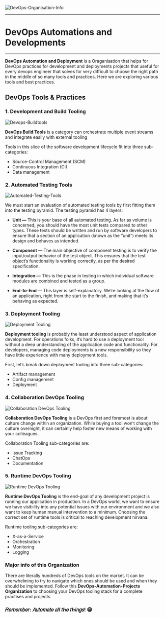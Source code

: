 ![DevOps-Organisation-Info](https://github.com/DevOps-Automation-Projects/.github/blob/master/DevOps.Organization-Info.png)

---
# DevOps Automations and Developments
---

**DevOps Automation and Deployment** is a Oraganisation that helps for DevOps practices for development and deployments projects that useful for every devops engineer that solves for very difficult to choose the right path in the middle of so many tools and practices. Here we are exploring various tools and best practices.

## DevOps Tools & Practices

### 1. Development and Build Tooling

![Devops-Buildtools](https://github.com/DevOps-Automation-Projects/.github/blob/master/Devops-Buildtools.png)

**DevOps Build Tools** is a category can orchestrate multiple event streams and integrate easily with external tooling

Tools in this slice of the software development lifecycle fit into three sub-categories:
* Source-Control Management (SCM)
* Continuous Integration (CI)
* Data management


### 2. Automated Testing Tools

![Automated-Testing-Tools](https://github.com/DevOps-Automation-Projects/.github/blob/master/Automated-Testing-Tools.png)

We must start an evaluation of automated testing tools by first fitting them into the testing pyramid. The testing pyramid has 4 layers:

* **Unit —** This is your base of all automated testing. As far as volume is concerned, you should have the most unit tests compared to other types. These tests should be written and run by software developers to ensure that a section of an application (known as the “unit”) meets its design and behaves as intended.

* **Component —** The main objective of component testing is to verify the input/output behavior of the test object. This ensures that the test object’s functionality is working correctly, as per the desired specification.

* **Integration —** This is the phase in testing in which individual software modules are combined and tested as a group.

* **End-to-End —** This layer is self-explanatory. We’re looking at the flow of an application, right from the start to the finish, and making that it’s behaving as expected.

### 3. Deployment Tooling

![Deployment Tooling](https://github.com/DevOps-Automation-Projects/.github/blob/master/Deployment-Tooling.png)

**Deployment tooling** is probably the least understood aspect of application development. For operations folks, it’s hard to use a deployment tool without a deep understanding of the application code and functionality. For developers, managing code deployments is a new responsibility so they have little experience with many deployment tools.

First, let’s break down deployment tooling into three sub-categories:
* Artifact management
* Config management
* Deployment

### 4. Collaboration DevOps Tooling

![Collaboration DevOps Tooling](https://github.com/DevOps-Automation-Projects/.github/blob/master/Collaboration-DevOps-Tooling.png)

**Collaboration DevOps Tooling** is a DevOps first and foremost is about culture change within an organization. While buying a tool won’t change the culture overnight, it can certainly help foster new means of working with your colleagues.

Collaboration Tooling sub-categories are:
* Issue Tracking
* ChatOps
* Documentation

### 5. Runtime DevOps Tooling

![Runtime DevOps Tooling](https://github.com/DevOps-Automation-Projects/.github/blob/master/Runtime-DevOps-Tooling.png)

**Runtime DevOps Tooling** is the end-goal of any development project is running our application in production. In a DevOps world, we want to ensure we have visibility into any potential issues with our environment and we also want to keep human manual intervention to a minimum. Choosing the correct set of runtime tools is critical to reaching development nirvana.

Runtime tooling sub-categories are:
* X-as-a-Service
* Orchestration
* Monitoring
* Logging

### Major info of this Organization

There are literally hundreds of DevOps tools on the market. It can be overwhelming to try to navigate which ones should be used and when they should be implemented. Follow this **DevOps-Automation-Projects Organization** to choosing your DevOps tooling stack for a complete practises and projects.

### 𝑅𝑒𝑚𝑒𝑚𝑏𝑒𝑟: 𝐴𝑢𝑡𝑜𝑚𝑎𝑡𝑒 𝑎𝑙𝑙 𝑡ℎ𝑒 𝑡ℎ𝑖𝑛𝑔𝑠! 😁